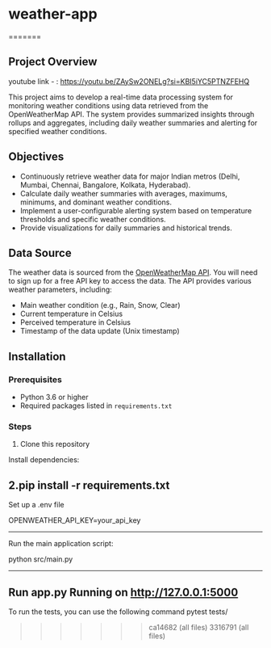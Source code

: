 
# weather-app
=======
## Project Overview
youtube link - : https://youtu.be/ZAySw2ONELg?si=KBI5iYC5PTNZFEHQ 

This project aims to develop a real-time data processing system for monitoring weather conditions using data retrieved from the OpenWeatherMap API. The system provides summarized insights through rollups and aggregates, including daily weather summaries and alerting for specified weather conditions.

## Objectives

- Continuously retrieve weather data for major Indian metros (Delhi, Mumbai, Chennai, Bangalore, Kolkata, Hyderabad).
- Calculate daily weather summaries with averages, maximums, minimums, and dominant weather conditions.
- Implement a user-configurable alerting system based on temperature thresholds and specific weather conditions.
- Provide visualizations for daily summaries and historical trends.

## Data Source

The weather data is sourced from the [OpenWeatherMap API](https://openweathermap.org/). You will need to sign up for a free API key to access the data. The API provides various weather parameters, including:
- Main weather condition (e.g., Rain, Snow, Clear)
- Current temperature in Celsius
- Perceived temperature in Celsius
- Timestamp of the data update (Unix timestamp)

## Installation

### Prerequisites
- Python 3.6 or higher
- Required packages listed in `requirements.txt`

### Steps
1. Clone this repository

Install dependencies:


2.pip install -r requirements.txt
------------------------------------------------------------------------------------------------------------------------------------------------------------------------------
Set up a .env file


OPENWEATHER_API_KEY=your_api_key

-----------------------------------------------------------------------------------------------------------------------------------------------------------------------------

Run the main application script:

python src/main.py

-------------------------------------------------------------------------------------------------------------------------------------------------------------------------------
Run app.py
Running on http://127.0.0.1:5000
------------------------------------------------------------------------------------------------------------------------------------------------------------------------------

To run the tests, you can use the following command
pytest tests/



   
>>>>>>> ca14682 (all files)
>>>>>>> 3316791 (all files)
